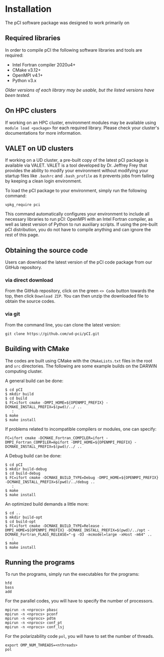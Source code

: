 # Installation
The pCI software package was designed to work primarily on 

## Required libraries
In order to compile pCI the following software libraries and tools are required: 

* Intel Fortran compiler 2020u4+
* CMake v3.12+ 
* OpenMPI v4.1+ 
* Python v3.x 

*Older versions of each library may be usable, but the listed versions have been tested.*

## On HPC clusters
If working on an HPC cluster, environment modules may be available using ``module load <package>`` for each required library. Please check your cluster's documentations for more information. 

## VALET on UD clusters
If working on a UD cluster, a pre-built copy of the latest pCI package is available via VALET. VALET is a tool developed by Dr. Jeffrey Frey that provides the ability to modify your environment without modifying your startup files like ``.bashrc`` and ``.bash_profile`` as it prevents jobs from failing by keeping a clean login environment. 

To load the pCI package to your environment, simply run the following command:
```
vpkg_require pci
```

This command automatically configures your environment to include all necessary libraries to run pCI: OpenMPI with an Intel Fortran compiler, as well as latest version of Python to run auxiliary scripts. If using the pre-built pCI distribution, you do not have to compile anything and can ignore the rest of this page.

## Obtaining the source code
Users can download the latest version of the pCI code package from our GitHub repository.

### via direct download
From the GitHub repository, click on the green ``<> Code`` button towards the top, then click ``Download ZIP``. You can then unzip the downloaded file to obtain the source codes.

### via git
From the command line, you can clone the latest version:

```
git clone https://github.com/ud-pci/pCI.git
```

## Building with CMake
The codes are built using CMake with the ``CMakeLists.txt`` files in the root and ``src`` directories. The following are some example builds on the DARWIN computing cluster.

A general build can be done:
```
$ cd pCI
$ mkdir build
$ cd build
$ FC=ifort cmake -DMPI_HOME=${OPENMPI_PREFIX} -DCMAKE_INSTALL_PREFIX=$(pwd)/../ ..
   :
$ make
$ make install
```

If problems related to incompatible compilers or modules, one can specify:
```
FC=ifort cmake -DCMAKE_Fortran_COMPILER=ifort -DMPI_Fortran_COMPILER=mpifort -DMPI_HOME=${OPENMPI_PREFIX} -DCMAKE_INSTALL_PREFIX=$(pwd)/../ ..
```

A Debug build can be done:
```
$ cd pCI
$ mkdir build-debug
$ cd build-debug
$ FC=ifort cmake -DCMAKE_BUILD_TYPE=Debug -DMPI_HOME=${OPENMPI_PREFIX} -DCMAKE_INSTALL_PREFIX=$(pwd)/../debug ..
   :
$ make
$ make install
```

An optimized build demands a little more:
```
$ cd ..
$ mkdir build-opt
$ cd build-opt
$ FC=ifort cmake -DCMAKE_BUILD_TYPE=Release -DMPI_HOME=${OPENMPI_PREFIX} -DCMAKE_INSTALL_PREFIX=$(pwd)/../opt -DCMAKE_Fortran_FLAGS_RELEASE="-g -O3 -mcmodel=large -xHost -m64" ..
   :
$ make
$ make install
```

## Running the programs
To run the programs, simply run the executables for the programs:
```
hfd
bass
add
```

For the parallel codes, you will have to specify the number of processors.

```
mpirun -n <nprocs> pbasc
mpirun -n <nprocs> pconf
mpirun -n <nprocs> pdtm
mpirun -n <nprocs> conf_pt
mpirun -n <nprocs> conf_lsj
```

For the polarizability code ``pol``, you will have to set the number of threads.
```
export OMP_NUM_THREADS=<nthreads>
pol
```